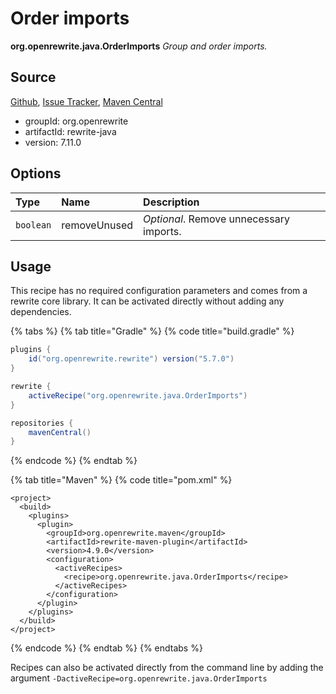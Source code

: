 # Order imports

 **org.openrewrite.java.OrderImports** _Group and order imports._

## Source

[Github](https://github.com/openrewrite/rewrite), [Issue Tracker](https://github.com/openrewrite/rewrite/issues), [Maven Central](https://search.maven.org/artifact/org.openrewrite/rewrite-java/7.11.0/jar)

* groupId: org.openrewrite
* artifactId: rewrite-java
* version: 7.11.0

## Options

| Type | Name | Description |
| :--- | :--- | :--- |
| `boolean` | removeUnused | _Optional_. Remove unnecessary imports. |

## Usage

This recipe has no required configuration parameters and comes from a rewrite core library. It can be activated directly without adding any dependencies.

{% tabs %}
{% tab title="Gradle" %}
{% code title="build.gradle" %}
```groovy
plugins {
    id("org.openrewrite.rewrite") version("5.7.0")
}

rewrite {
    activeRecipe("org.openrewrite.java.OrderImports")
}

repositories {
    mavenCentral()
}
```
{% endcode %}
{% endtab %}

{% tab title="Maven" %}
{% code title="pom.xml" %}
```markup
<project>
  <build>
    <plugins>
      <plugin>
        <groupId>org.openrewrite.maven</groupId>
        <artifactId>rewrite-maven-plugin</artifactId>
        <version>4.9.0</version>
        <configuration>
          <activeRecipes>
            <recipe>org.openrewrite.java.OrderImports</recipe>
          </activeRecipes>
        </configuration>
      </plugin>
    </plugins>
  </build>
</project>
```
{% endcode %}
{% endtab %}
{% endtabs %}

Recipes can also be activated directly from the command line by adding the argument `-DactiveRecipe=org.openrewrite.java.OrderImports`


